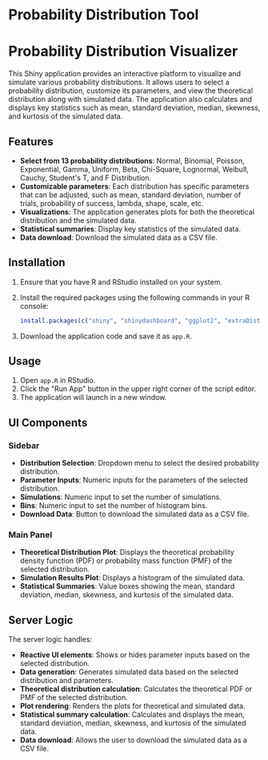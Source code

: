 # Probability Distribution Tool
# Probability Distribution Visualizer

This Shiny application provides an interactive platform to visualize and simulate various probability distributions. It allows users to select a probability distribution, customize its parameters, and view the theoretical distribution along with simulated data. The application also calculates and displays key statistics such as mean, standard deviation, median, skewness, and kurtosis of the simulated data.

## Features

- **Select from 13 probability distributions**: Normal, Binomial, Poisson, Exponential, Gamma, Uniform, Beta, Chi-Square, Lognormal, Weibull, Cauchy, Student's T, and F Distribution.
- **Customizable parameters**: Each distribution has specific parameters that can be adjusted, such as mean, standard deviation, number of trials, probability of success, lambda, shape, scale, etc.
- **Visualizations**: The application generates plots for both the theoretical distribution and the simulated data.
- **Statistical summaries**: Display key statistics of the simulated data.
- **Data download**: Download the simulated data as a CSV file.

## Installation

1. Ensure that you have R and RStudio installed on your system.
2. Install the required packages using the following commands in your R console:

    ```R
    install.packages(c("shiny", "shinydashboard", "ggplot2", "extraDistr", "shinyjs", "moments"))
    ```

3. Download the application code and save it as `app.R`.

## Usage

1. Open `app.R` in RStudio.
2. Click the "Run App" button in the upper right corner of the script editor.
3. The application will launch in a new window.

## UI Components

### Sidebar

- **Distribution Selection**: Dropdown menu to select the desired probability distribution.
- **Parameter Inputs**: Numeric inputs for the parameters of the selected distribution.
- **Simulations**: Numeric input to set the number of simulations.
- **Bins**: Numeric input to set the number of histogram bins.
- **Download Data**: Button to download the simulated data as a CSV file.

### Main Panel

- **Theoretical Distribution Plot**: Displays the theoretical probability density function (PDF) or probability mass function (PMF) of the selected distribution.
- **Simulation Results Plot**: Displays a histogram of the simulated data.
- **Statistical Summaries**: Value boxes showing the mean, standard deviation, median, skewness, and kurtosis of the simulated data.

## Server Logic

The server logic handles:

- **Reactive UI elements**: Shows or hides parameter inputs based on the selected distribution.
- **Data generation**: Generates simulated data based on the selected distribution and parameters.
- **Theoretical distribution calculation**: Calculates the theoretical PDF or PMF of the selected distribution.
- **Plot rendering**: Renders the plots for theoretical and simulated data.
- **Statistical summary calculation**: Calculates and displays the mean, standard deviation, median, skewness, and kurtosis of the simulated data.
- **Data download**: Allows the user to download the simulated data as a CSV file.
